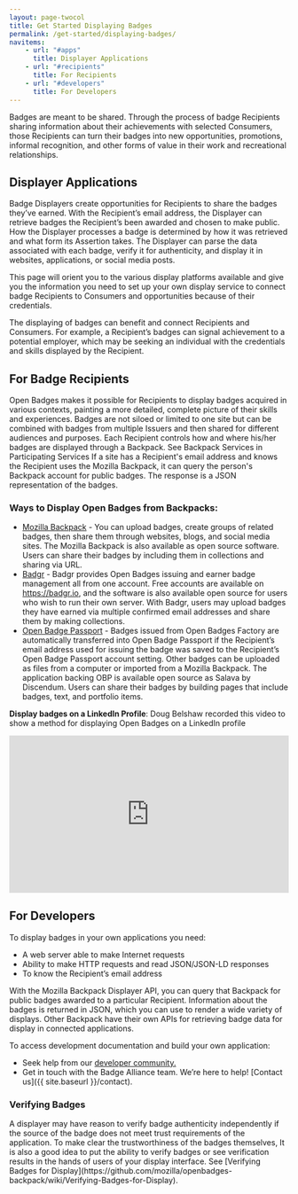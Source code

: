 ```yaml
---
layout: page-twocol
title: Get Started Displaying Badges
permalink: /get-started/displaying-badges/
navitems:
    - url: "#apps"
      title: Displayer Applications
    - url: "#recipients"
      title: For Recipients
    - url: "#developers"
      title: For Developers
---
```

Badges are meant to be shared. Through the process of badge Recipients sharing information about their achievements with selected Consumers, those Recipients can turn their badges into new opportunities, promotions, informal recognition, and other forms of value in their work and recreational relationships.

<h2 class="title title-content" id="apps">Displayer Applications</h2>
Badge Displayers create opportunities for Recipients to share the badges they’ve earned. With the Recipient’s email address, the Displayer can retrieve badges the Recipient’s been awarded and chosen to make public. 
How the Displayer processes a badge is determined by how it was retrieved and what form its Assertion takes. The Displayer can parse the data associated with each badge, verify it for authenticity, and display it in websites, applications, or social media posts.

This page will orient you to the various display platforms available and give you the information you need to set up your own display service to connect badge Recipients to Consumers and opportunities because of their credentials.

The displaying of badges can benefit and connect Recipients and Consumers. For example, a Recipient’s badges can signal achievement to a potential employer, which may be seeking an individual with the credentials and skills displayed by the Recipient. 

<h2 class="title title-content" id="recipients">For Badge Recipients</h2>
Open Badges makes it possible for Recipients to display badges acquired in various contexts, painting a more detailed, complete picture of their skills and experiences.
Badges are not siloed or limited to one site but can be combined with badges from multiple Issuers and then shared for different audiences and purposes.
Each Recipient controls how and where his/her badges are displayed through a Backpack. See Backpack Services in Participating Services
If a site has a Recipient's email address and knows the Recipient uses the Mozilla Backpack, it can query the person's Backpack account for public badges. The response is a JSON representation of the badges.

<h3 class="title title-secondary">Ways to Display Open Badges from Backpacks:</h3>

* [Mozilla Backpack](https://backpack.openbadges.org/) - You can upload badges, create groups of related badges, then share them through websites, blogs, and social media sites. The Mozilla Backpack is also available as open source software. Users can share their badges by including them in collections and sharing via URL.
* [Badgr](https://badgr.io) - Badgr provides Open Badges issuing and earner badge management all from one account. Free accounts are available on https://badgr.io, and the software is also available open source for users who wish to run their own server. With Badgr, users may upload badges they have earned via multiple confirmed email addresses and share them by making collections.
* [Open Badge Passport](https://openbadgepassport.com/) - Badges issued from Open Badges Factory are automatically transferred into Open Badge Passport if the Recipient’s email address used for issuing the badge was saved to the Recipient’s Open Badge Passport account setting. Other badges can be uploaded as files from a computer or imported from a Mozilla Backpack. The application backing OBP is available open source as Salava by Discendum. Users can share their badges by building pages that include badges, text, and portfolio items.

**Display badges on a LinkedIn Profile**:
Doug Belshaw recorded this video to show a method for displaying Open Badges on a LinkedIn profile

<style>.embed-container { position: relative; padding-bottom: 56.25%; height: 0; overflow: hidden; max-width: 100%; } .embed-container iframe, .embed-container object, .embed-container embed { position: absolute; top: 0; left: 0; width: 100%; height: 100%; }</style><div class='embed-container'><iframe src='https://www.youtube.com/embed/jo4Wdj5sRa4' frameborder='0' allowfullscreen></iframe></div>

<h2 class="title title-content" id="developers">For Developers</h2>
To display badges in your own applications you need:

* A web server able to make Internet requests
* Ability to make HTTP requests and read JSON/JSON-LD responses
* To know the Recipient’s email address

With the Mozilla Backpack Displayer API, you can query that Backpack for public badges awarded to a particular Recipient.  Information about the badges is returned in JSON, which you can use to render a wide variety of displays. Other Backpack have their own APIs for retrieving badge data for display in connected applications.

To access development documentation and build your own application:

* Seek help from our [developer community.](http://bit.ly/badgesdevgroup)
* Get in touch with the Badge Alliance team. We’re here to help! [Contact us]({{ site.baseurl }}/contact).

<h3 class="title title-secondary">Verifying Badges</h3>
A displayer may have reason to verify badge authenticity independently if the source of the badge does not meet trust requirements of the application. To make clear the trustworthiness of the badges themselves, It is also a good idea to put the ability to verify badges or see verification results in the hands of users of your display interface. See [Verifying Badges for Display](https://github.com/mozilla/openbadges-backpack/wiki/Verifying-Badges-for-Display).
